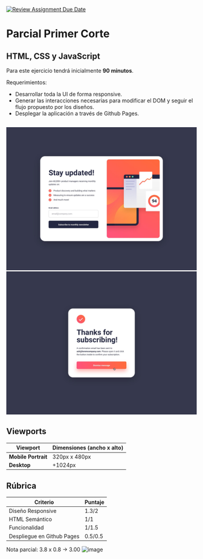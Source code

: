 [![Review Assignment Due Date](https://classroom.github.com/assets/deadline-readme-button-24ddc0f5d75046c5622901739e7c5dd533143b0c8e959d652212380cedb1ea36.svg)](https://classroom.github.com/a/jt9f8bo4)
# Parcial Primer Corte

## HTML, CSS y JavaScript

Para este ejercicio tendrá inicialmente **90 minutos**.

Requerimientos:

- Desarrollar toda la UI de forma responsive.
- Generar las interacciones necesarias para modificar el DOM y seguir el flujo propuesto por los diseños.
- Desplegar la aplicación a través de Github Pages.

```markdown

```

![Texto Alternativo](./design/desktop-design.jpg)
![Texto Alternativo](./design/desktop-success-active.jpg)

## Viewports

| Viewport            | Dimensiones (ancho x alto) |
| ------------------- | -------------------------- |
| **Mobile Portrait** | 320px x 480px              |
| **Desktop**         | +1024px                    |

## Rúbrica

| Criterio                   | Puntaje |
| -------------------------- | ------- |
| Diseño Responsive          | 1.3/2       |
| HTML Semántico             | 1/1       |
| Funcionalidad              | 1/1.5     |
| Despliegue en Github Pages | 0.5/0.5     |

Nota parcial: 3.8 x 0.8 -> 3.00
![image](https://github.com/DSAW-2024-1/parcial-sobre-4-DNico21/assets/50994778/c8720e64-aa9d-468c-a4b0-8a29ede4ffa8)


